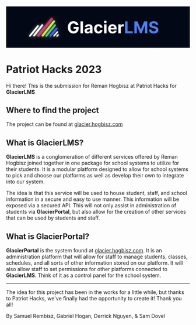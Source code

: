 ![GlacierLMS Logo](./pictures/logo_with_name.png)

# Patriot Hacks 2023

Hi there! This is the submission for Reman Hogbisz at Patriot Hacks for <strong>GlacierLMS</strong>

## Where to find the project

The project can be found at [glacier.hogbisz.com](https://glacier.hogbisz.com)

## What is GlacierLMS?

<strong>GlacierLMS</strong> is a conglomeration of different services offered by Reman Hogbisz joined together in one package for school systems to utilize for their students. It is a modular platform designed to allow for school systems to pick and choose our platforms as well as develop their own to integrate into our system.

The idea is that this service will be used to house student, staff, and school information in a secure and easy to use manner. This information will be exposed via a secured API. This will not only assist in administration of students via <strong>GlacierPortal</strong>, but also allow for the creation of other services that can be used by students and staff.

## What is GlacierPortal?

<strong>GlacierPortal</strong> is the system found at [glacier.hogbisz.com](https://glacier.hogbisz.com). It is an administration platform that will allow for staff to manage students, classes, schedules, and all sorts of other information stored on our platform. It will also allow staff to set permissions for other platforms connected to <strong>GlacierLMS</strong>. Think of it as a control panel for the school system.

---

The idea for this project has been in the works for a little while, but thanks to Patriot Hacks, we've finally had the opportunity to create it! Thank you all!


By Samuel Rembisz, Gabriel Hogan, Derrick Nguyen, & Sam Dovel
